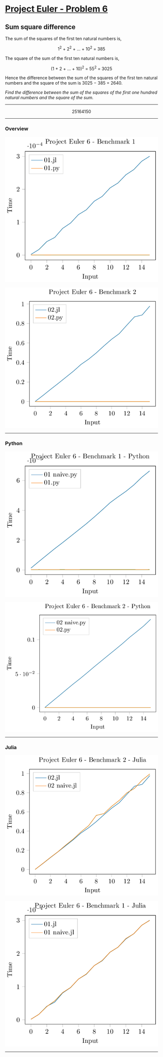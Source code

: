 [Project Euler - Problem 6](https://projecteuler.net/problem=6)
======

Sum square difference
------

The sum of the squares of the first ten natural numbers is,

<p align="center">
1<sup>2</sup> + 2<sup>2</sup> + ... + 10<sup>2</sup> = 385
</p>


The square of the sum of the first ten natural numbers is,

<p align="center">
    (1 + 2 + ... + 10)<sup>2</sup> = 55<sup>2</sup> = 3025 
</p>

Hence the difference between the sum of the squares of the first ten natural
numbers and the square of the sum is 3025 − 385 = 2640.

*Find the difference between the sum of the squares of the first one hundred
natural numbers and the square of the sum.*

-----

<p align="center">
   </b>25164150</b>
</p>

----- 

### Overview

<p align="center">
    <img src=Images/PE_006_test_01.png>
</p>

<p align="center">
    <img src=Images/PE_006_test_02.png>
</p>

----- 

### Python

<p align="center">
    <img src=Images/PE_006_test_01_python.png>
</p>

<p align="center">
    <img src=Images/PE_006_test_02_python.png>
</p>

------

### Julia

<p align="center">
    <img src=Images/PE_006_test_02_julia.png>
</p>

<p align="center">
    <img src=Images/PE_006_test_01_julia.png>
</p>

------
